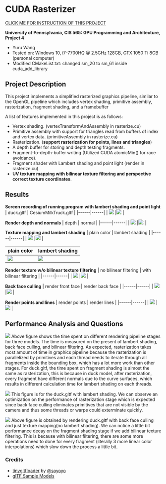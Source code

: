 CUDA Rasterizer
===============

[CLICK ME FOR INSTRUCTION OF THIS PROJECT](./INSTRUCTION.md)

**University of Pennsylvania, CIS 565: GPU Programming and Architecture, Project 4**

* Yuru Wang
* Tested on: Windows 10, i7-7700HQ @ 2.5GHz 128GB, GTX 1050 Ti 8GB (personal computer)
* Modified CMakeList.txt: changed sm_20 to sm_61 inside cuda_add_library

## Project Description ##
This project implements a simplified rasterized graphics pipeline, similar to the OpenGL pipeline which includes vertex shading, primitive assembly, rasterization, fragment shading, and a framebuffer

A list of features implemented in this project is as follows:
* Vertex shading. (vertexTransformAndAssembly in rasterize.cu)
* Primitive assembly with support for triangles read from buffers of index and vertex data. (primitiveAssembly in rasterize.cu)
* Rasterization. (**support rasterization for points, lines and triangles**)
* A depth buffer for storing and depth testing fragments.
* Fragment-to-depth-buffer writing (Utilized CUDA atomicMin() for race avoidance).
* Fragment shader with Lambert shading and point light (render in rasterize.cu)
* **UV texture mapping with bilinear texture filtering and perspective correct texture coordinates**.

## Results ##
**Screen recording of running program with lambert shading and point light**
| duck.gltf | CesiumMilkTruck.gltf |
|------|------|
| ![](renders/demo.gif) |![](renders/demo_2.gif) |

**Render depth and normals**
| depth | normal |
|------|------|
| ![](renders/depth.png) |![](renders/normals.png) |

**Texture mapping and lambert shading**
| plain color | lambert shading |
|------|------|
| ![](renders/duck_plain.png) |![](renders/duck_lambert.png) |

| plain color | lambert shading |
|------|------|
| ![](renders/truck_plain.png) |![](renders/truck_lambert.png) |

**Render texture w/o bilinear texture filtering**
| no bilinear filtering | with bilinear filtering |
|------|------|
| ![](renders/no_bilinear.png) |![](renders/bilinear.png) |

**Back face culling**
| render front face | render back face |
|------|------|
| ![](renders/frontface.png) |![](renders/backface.png) |

**Render points and lines**
| render points | render lines |
|------|------|
| ![](renders/points.png) |![](renders/lines.png) |

## Performance Analysis and Questions ##
![](renders/time.png)
Above figure shows the time spent on different rendering pipeline stages for three models. The time is measured on the present of lambert shading, back face culling, and bilinear filtering. As expected, rasterization takes most amount of time in graphics pipeline because the rasterization is parallelized by primitives and each thread needs to iterate through all fragments inside the bounding box, which has a lot more work than other stages. For duck.gltf, the time spent on fragment shading is almost the same as rasterization, this is because in duck model, after rasterization, every fragment have different normals due to the curve surfaces, which results in different calculation time for lambert shading on each threads.

![](renders/backface-culling.png)
This figure is for the duck.gltf with lambert shading. We can observe an optimization on the performance of rasterization stage which is expected since back face culling eliminates primitives that are not visible by the camera and thus some threads or warps could exterminate quickly.

![](renders/bilinear-filtering.png)
Above figure is obtained by rendering duck.gltf with back face culling and just texture mapping(no lambert shading). We can notice a little bit performance decay on the fragment shading stage if we add bilinear texture filtering. This is because with bilinear filtering, there are some more operations need to done for every fragment (literally 3 more linear color interpolations) which slow down the process a little bit.


### Credits

* [tinygltfloader](https://github.com/syoyo/tinygltfloader) by [@soyoyo](https://github.com/syoyo)
* [glTF Sample Models](https://github.com/KhronosGroup/glTF/blob/master/sampleModels/README.md)
